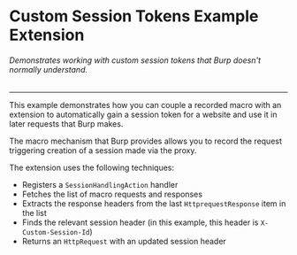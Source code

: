 Custom Session Tokens Example Extension
============================

###### Demonstrates working with custom session tokens that Burp doesn't normally understand.

 ---

This example demonstrates how you can couple a recorded macro with an extension to automatically gain a session token for a website and use it in later requests that Burp makes.

The macro mechanism that Burp provides allows you to record the request triggering creation of a session made via the proxy.

The extension uses the following techniques:
- Registers a `SessionHandlingAction` handler
- Fetches the list of macro requests and responses
- Extracts the response headers from the last `HttprequestResponse` item in the list
- Finds the relevant session header (in this example, this header is `X-Custom-Session-Id`)
- Returns an `HttpRequest` with an updated session header